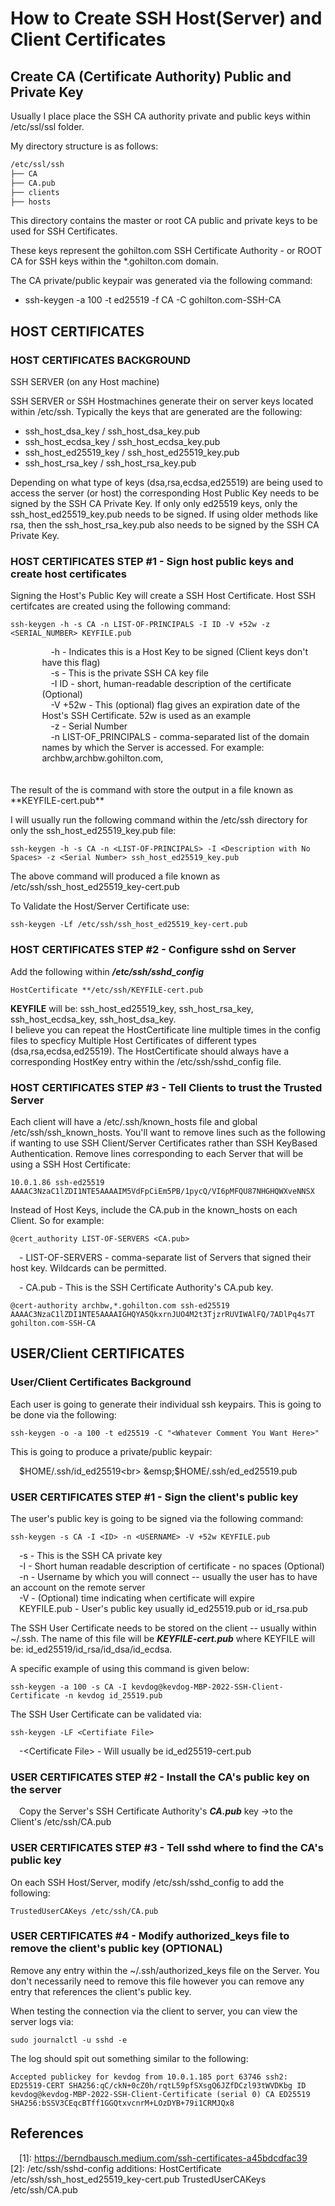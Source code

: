 # **How to Create SSH Host(Server) and Client Certificates**

## **Create CA (Certificate Authority) Public and Private Key**

Usually I place place the SSH CA authority private and public keys within /etc/ssl/ssl folder.

My directory structure is as follows:
```bash
/etc/ssl/ssh
├── CA
├── CA.pub
├── clients
├── hosts
```

This directory contains the master or root CA public and private keys to be used for SSH Certificates.


These keys represent the gohilton.com SSH Certificate Authority - or ROOT CA for SSH keys within the *.gohilton.com domain.

The CA private/public keypair was generated via the following command:
   - ssh-keygen -a 100 -t ed25519 -f CA -C gohilton.com-SSH-CA


## **HOST CERTIFICATES**

### **HOST CERTIFICATES BACKGROUND**

SSH SERVER (on any Host machine)

SSH SERVER or SSH Hostmachines generate their on server keys located within /etc/ssh.
Typically the keys that are generated are the following:

  - ssh_host_dsa_key / ssh_host_dsa_key.pub
  - ssh_host_ecdsa_key / ssh_host_ecdsa_key.pub
  - ssh_host_ed25519_key / ssh_host_ed25519_key.pub
  - ssh_host_rsa_key / ssh_host_rsa_key.pub

Depending on what type of keys (dsa,rsa,ecdsa,ed25519) are being used to access the server (or host) the corresponding Host Public Key needs to be signed by the SSH CA Private Key.  If only only ed25519 keys, only the ssh_host_ed25519_key.pub needs to be signed.  If using older methods like rsa, then the ssh_host_rsa_key.pub also needs to be signed by the SSH CA Private Key.

 ### **HOST CERTIFICATES STEP #1 - Sign host public keys and create host certificates**

Signing the Host's Public Key will create a SSH Host Certificate.  Host SSH certifcates are created using the following command:

    ssh-keygen -h -s CA -n LIST-OF-PRINCIPALS -I ID -V +52w -z <SERIAL_NUMBER> KEYFILE.pub

<div style="padding-left: 10%">
&emsp;-h - Indicates this is a Host Key to be signed (Client keys don't have this flag)<BR />
&emsp;-s - This is the private SSH CA key file<BR />
&emsp;-I  ID - short, human-readable description of the certificate (Optional)<BR />
&emsp;-V +52w - This (optional) flag gives an expiration date of the Host's SSH Certificate.  52w is used as an example<BR />
&emsp;-z - Serial Number<BR />
&emsp;-n  LIST-OF_PRINCIPALS - comma-separated list of the domain names by which the Server is accessed. For example: archbw,archbw.gohilton.com,<BR />
</div>  
<BR /><BR />  
  The result of the is command with store the output in a file known as **KEYFILE-cert.pub**

  I will usually run the following command within the /etc/ssh directory for only the ssh_host_ed25519_key.pub file:

    ssh-keygen -h -s CA -n <LIST-OF-PRINCIPALS> -I <Description with No Spaces> -z <Serial Number> ssh_host_ed25519_key.pub

  The above command will produced a file known as /etc/ssh/ssh_host_ed25519_key-cert.pub

  To Validate the Host/Server Certificate use:

    ssh-keygen -Lf /etc/ssh/ssh_host_ed25519_key-cert.pub

### **HOST CERTIFICATES STEP #2 - Configure sshd on Server**

Add the following within ***/etc/ssh/sshd_config***

    HostCertificate **/etc/ssh/KEYFILE-cert.pub

  **KEYFILE** will be: ssh_host_ed25519_key, ssh_host_rsa_key, ssh_host_ecdsa_key, ssh_host_dsa_key.  
  I believe you can repeat the HostCertificate line multiple times in the config files to specficy Multiple Host Certificates of different types (dsa,rsa,ecdsa,ed25519).  The HostCertificate should always have a corresponding HostKey entry within the /etc/ssh/sshd_config file.

### **HOST CERTIFICATES STEP #3 - Tell Clients to trust the Trusted Server**

Each client will have a /etc/.ssh/known_hosts file and global /etc/ssh/ssh_known_hosts. You'll want to remove lines such as the following if wanting to use SSH Client/Server Certificates rather than SSH KeyBased Authentication.  Remove lines corresponding to each Server that will be using a SSH Host Certificate:

    10.0.1.86 ssh-ed25519 AAAAC3NzaC1lZDI1NTE5AAAAIM5VdFpCiEm5PB/1pycQ/VI6pMFQU87NHGHQWXveNNSX

Instead of Host Keys, include the CA.pub in the known_hosts on each Client. So for example:

    @cert_authority LIST-OF-SERVERS <CA.pub>

&emsp;- LIST-OF-SERVERS - comma-separate list of Servers that signed their host key. Wildcards can be permitted.

&emsp;- CA.pub - This is the SSH Certificate Authority's CA.pub key.

    @cert-authority archbw,*.gohilton.com ssh-ed25519 AAAAC3NzaC1lZDI1NTE5AAAAIGHQYA5QkxrnJUO4M2t3TjzrRUVIWAlFQ/7ADlPq4s7T gohilton.com-SSH-CA


## **USER/Client CERTIFICATES**

### **User/Client Certificates Background**

Each user is going to generate their individual ssh keypairs. This is going to be done via the following:

    ssh-keygen -o -a 100 -t ed25519 -C "<Whatever Comment You Want Here>"

This is going to produce a private/public keypair:
  
&emsp;$HOME/.ssh/id_ed25519<br>
&emsp;$HOME/.ssh/ed_ed25519.pub

### **USER CERTIFICATES STEP #1 - Sign the client's public key**

The user's public key is going to be signed via the following command:

    ssh-keygen -s CA -I <ID> -n <USERNAME> -V +52w KEYFILE.pub

&emsp;-s - This is the SSH CA private key<br>
&emsp;-I - Short human readable description of certificate - no spaces (Optional)<br>
&emsp;-n - Username by which you will connect -- usually the user has to have an account on the remote server<br>
&emsp;-V - (Optional) time indicating when certificate will expire<br>
&emsp;KEYFILE.pub - User's public key usually id_ed25519.pub or id_rsa.pub<br>

 The SSH User Certificate needs to be stored on the client -- usually within ~/.ssh.  The name of this file will be ***KEYFILE-cert.pub*** where KEYFILE will be:  id_ed25519/id_rsa/id_dsa/id_ecdsa.

  A specific example of using this command is given below:

    ssh-keygen -a 100 -s CA -I kevdog@kevdog-MBP-2022-SSH-Client-Certificate -n kevdog id_25519.pub

The SSH User Certificate can be validated via:

    ssh-keygen -LF <Certifiate File>

&emsp;-\<Certificate File\> - Will usually be id_ed25519-cert.pub

### **USER CERTIFICATES STEP #2 - Install the CA's public key on the server**

&emsp;Copy the Server's SSH Certificate Authority's ***CA.pub*** key  ->to the Client's /etc/ssh/CA.pub

### **USER CERTIFICATES STEP #3 - Tell sshd where to find the CA's public key**

On each SSH Host/Server, modify /etc/ssh/sshd_config to add the following:

    TrustedUserCAKeys /etc/ssh/CA.pub

### **USER CERTIFICATES #4 - Modify authorized_keys file to remove the client's public key (OPTIONAL)**

Remove any entry within the ~/.ssh/authorized_keys file on the Server.  You don't necessarily need to remove this file however you can remove any entry that references the client's public key. 

When testing the connection via the client to server, you can view the server logs via:

    sudo journalctl -u sshd -e

The log should spit out something similar to the following:

    Accepted publickey for kevdog from 10.0.1.185 port 63746 ssh2: ED25519-CERT SHA256:qC/ckN+0cZ0h/rqtL59pfSXsgQ6JZfDCzl93tWVDKbg ID kevdog@kevdog-MBP-2022-SSH-Client-Certificate (serial 0) CA ED25519 SHA256:bSSV3CEqcBTff1GGQtxvcnrM+LOzDYB+79i1CRMJQx8

## **References**
&emsp;[1]: https://berndbausch.medium.com/ssh-certificates-a45bdcdfac39
&emsp;[2]: /etc/ssh/sshd-config additions: 
    HostCertificate /etc/ssh/ssh_host_ed25519_key-cert.pub
    TrustedUserCAKeys /etc/ssh/CA.pub

